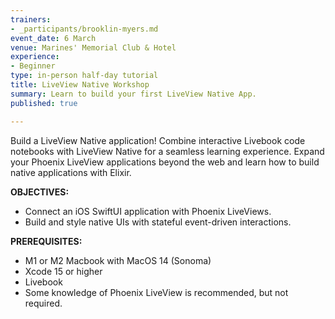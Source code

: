 ```yaml
---
trainers:
- _participants/brooklin-myers.md
event_date: 6 March
venue: Marines' Memorial Club & Hotel
experience:
- Beginner
type: in-person half-day tutorial
title: LiveView Native Workshop
summary: Learn to build your first LiveView Native App.
published: true

---
```

Build a LiveView Native application! Combine interactive Livebook code notebooks with LiveView Native for a seamless learning experience. Expand your Phoenix LiveView applications beyond the web and learn how to build native applications with Elixir.

**OBJECTIVES:**
* Connect an iOS SwiftUI application with Phoenix LiveViews.
* Build and style native UIs with stateful event-driven interactions.

**PREREQUISITES:**
* M1 or M2 Macbook with MacOS 14 (Sonoma)
* Xcode 15 or higher
* Livebook
* Some knowledge of Phoenix LiveView is recommended, but not required.
